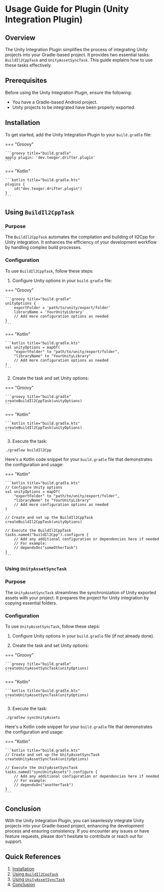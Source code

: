 # Usage Guide for Plugin (Unity Integration Plugin)

## Overview

The Unity Integration Plugin simplifies the process of integrating Unity projects into your Gradle-based project. It provides two essential tasks: `BuildIl2CppTask` and `UnityAssetSyncTask`. This guide explains how to use these tasks effectively.

## Prerequisites

Before using the Unity Integration Plugin, ensure the following:

- You have a Gradle-based Android project.
- Unity projects to be integrated have been properly exported.

## Installation

To get started, add the Unity Integration Plugin to your `build.gradle` file:

=== "Groovy"

    ```groovy title="build.gradle"
    apply plugin: 'dev.teogor.drifter.plugin'
    ```

=== "Kotlin"

    ```kotlin title="build.gradle.kts"
    plugins {
        id("dev.teogor.drifter.plugin")
    }
    ```

## Using `BuildIl2CppTask`

### Purpose

The `BuildIl2CppTask` automates the compilation and building of Il2Cpp for Unity integration. It enhances the efficiency of your development workflow by handling complex build processes.

### Configuration

To use `BuildIl2CppTask`, follow these steps:

1. Configure Unity options in your `build.gradle` file:

=== "Groovy"

    ```groovy title="build.gradle"
    unityOptions {
        exportFolder = 'path/to/unity/export/folder'
        libraryName = 'YourUnityLibrary'
        // Add more configuration options as needed
    }
    ```

=== "Kotlin"

    ```kotlin title="build.gradle.kts"
    val unityOptions = mapOf(
        "exportFolder" to "path/to/unity/export/folder",
        "libraryName" to "YourUnityLibrary"
        // Add more configuration options as needed
    )
    ```

2. Create the task and set Unity options:

=== "Groovy"

    ```groovy title="build.gradle"
    createBuildIl2CppTask(unityOptions)
    ```

=== "Kotlin"

    ```kotlin title="build.gradle.kts"
    createBuildIl2CppTask(unityOptions)
    ```

3. Execute the task:

```shell
./gradlew buildIl2Cpp
```

Here's a Kotlin code snippet for your `build.gradle` file that demonstrates the configuration and usage:

=== "Kotlin"

    ```kotlin title="build.gradle.kts"
    // Configure Unity options
    val unityOptions = mapOf(
        "exportFolder" to "path/to/unity/export/folder",
        "libraryName" to "YourUnityLibrary"
        // Add more configuration options as needed
    )

    // Create and set up the BuildIl2CppTask
    createBuildIl2CppTask(unityOptions)

    // Execute the BuildIl2CppTask
    tasks.named("buildIl2Cpp").configure {
        // Add any additional configuration or dependencies here if needed
        // For example:
        // dependsOn("someOtherTask")
    }
    ```

### Using `UnityAssetSyncTask`

### Purpose

The `UnityAssetSyncTask` streamlines the synchronization of Unity exported assets with your project. It prepares the project for Unity integration by copying essential folders.

### Configuration

To use `UnityAssetSyncTask`, follow these steps:

1. Configure Unity options in your `build.gradle` file (if not already done).

2. Create the task and set Unity options:

=== "Groovy"

    ```groovy title="build.gradle"
    createUnityAssetSyncTask(unityOptions)
    ```

=== "Kotlin"

    ```kotlin title="build.gradle.kts"
    createUnityAssetSyncTask(unityOptions)
    ```

3. Execute the task:

```shell
./gradlew syncUnityAssets
```

Here's a Kotlin code snippet for your `build.gradle` file that demonstrates the configuration and usage:

=== "Kotlin"

    ```kotlin title="build.gradle.kts"
    // Create and set up the UnityAssetSyncTask
    createUnityAssetSyncTask(unityOptions)

    // Execute the UnityAssetSyncTask
    tasks.named("syncUnityAssets").configure {
        // Add any additional configuration or dependencies here if needed
        // For example:
        // dependsOn("anotherTask")
    }
    ```

## Conclusion

With the Unity Integration Plugin, you can seamlessly integrate Unity projects into your Gradle-based project, enhancing the development process and ensuring consistency. If you encounter any issues or have feature requests, please don't hesitate to contribute or reach out for support.

## Quick References

1. [Installation](#installation)
2. [Using `BuildIl2CppTask`](#using-buildil2cpptask)
3. [Using `UnityAssetSyncTask`](#using-unityassetsynctask)
4. [Conclusion](#conclusion)
